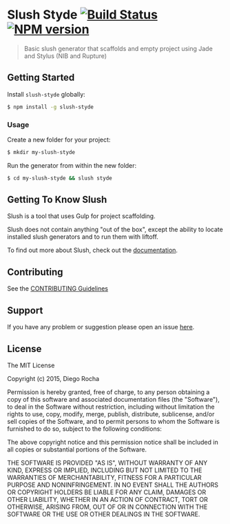# Slush Styde [![Build Status](https://secure.travis-ci.org/qix1986/slush-styde.png?branch=master)](https://travis-ci.org/qix1986/slush-styde) [![NPM version](https://badge-me.herokuapp.com/api/npm/slush-styde.png)](http://badges.enytc.com/for/npm/slush-styde)

> Basic slush generator that scaffolds and empty project using Jade and Stylus (NIB and Rupture)


## Getting Started

Install `slush-styde` globally:

```bash
$ npm install -g slush-styde
```

### Usage

Create a new folder for your project:

```bash
$ mkdir my-slush-styde
```

Run the generator from within the new folder:

```bash
$ cd my-slush-styde && slush styde
```

## Getting To Know Slush

Slush is a tool that uses Gulp for project scaffolding.

Slush does not contain anything "out of the box", except the ability to locate installed slush generators and to run them with liftoff.

To find out more about Slush, check out the [documentation](https://github.com/slushjs/slush).

## Contributing

See the [CONTRIBUTING Guidelines](https://github.com/qix1986/slush-styde/blob/master/CONTRIBUTING.md)

## Support
If you have any problem or suggestion please open an issue [here](https://github.com/qix1986/slush-styde/issues).

## License 

The MIT License

Copyright (c) 2015, Diego Rocha

Permission is hereby granted, free of charge, to any person
obtaining a copy of this software and associated documentation
files (the "Software"), to deal in the Software without
restriction, including without limitation the rights to use,
copy, modify, merge, publish, distribute, sublicense, and/or sell
copies of the Software, and to permit persons to whom the
Software is furnished to do so, subject to the following
conditions:

The above copyright notice and this permission notice shall be
included in all copies or substantial portions of the Software.

THE SOFTWARE IS PROVIDED "AS IS", WITHOUT WARRANTY OF ANY KIND,
EXPRESS OR IMPLIED, INCLUDING BUT NOT LIMITED TO THE WARRANTIES
OF MERCHANTABILITY, FITNESS FOR A PARTICULAR PURPOSE AND
NONINFRINGEMENT. IN NO EVENT SHALL THE AUTHORS OR COPYRIGHT
HOLDERS BE LIABLE FOR ANY CLAIM, DAMAGES OR OTHER LIABILITY,
WHETHER IN AN ACTION OF CONTRACT, TORT OR OTHERWISE, ARISING
FROM, OUT OF OR IN CONNECTION WITH THE SOFTWARE OR THE USE OR
OTHER DEALINGS IN THE SOFTWARE.

